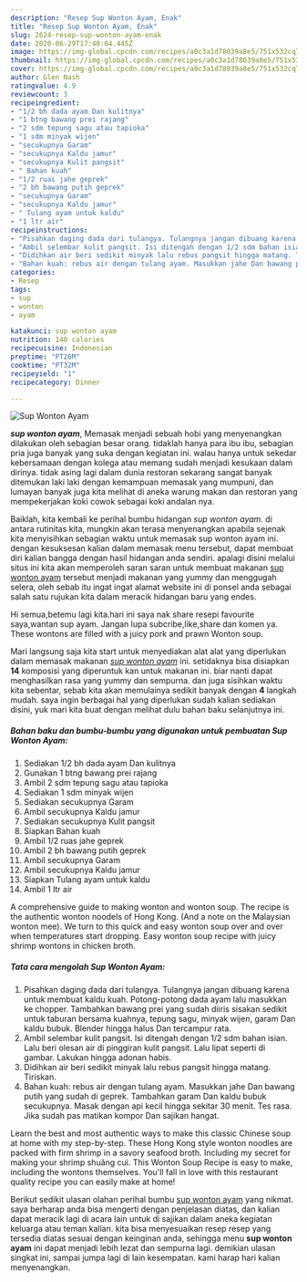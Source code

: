 ```yaml
---
description: "Resep Sup Wonton Ayam, Enak"
title: "Resep Sup Wonton Ayam, Enak"
slug: 2624-resep-sup-wonton-ayam-enak
date: 2020-06-29T17:40:04.445Z
image: https://img-global.cpcdn.com/recipes/a0c3a1d78039a8e5/751x532cq70/sup-wonton-ayam-foto-resep-utama.jpg
thumbnail: https://img-global.cpcdn.com/recipes/a0c3a1d78039a8e5/751x532cq70/sup-wonton-ayam-foto-resep-utama.jpg
cover: https://img-global.cpcdn.com/recipes/a0c3a1d78039a8e5/751x532cq70/sup-wonton-ayam-foto-resep-utama.jpg
author: Glen Nash
ratingvalue: 4.9
reviewcount: 3
recipeingredient:
- "1/2 bh dada ayam Dan kulitnya"
- "1 btng bawang prei rajang"
- "2 sdm tepung sagu atau tapioka"
- "1 sdm minyak wijen"
- "secukupnya Garam"
- "secukupnya Kaldu jamur"
- "secukupnya Kulit pangsit"
- " Bahan kuah"
- "1/2 ruas jahe geprek"
- "2 bh bawang putih geprek"
- "secukupnya Garam"
- "secukupnya Kaldu jamur"
- " Tulang ayam untuk kaldu"
- "1 ltr air"
recipeinstructions:
- "Pisahkan daging dada dari tulangya. Tulangnya jangan dibuang karena untuk membuat kaldu kuah. Potong-potong dada ayam lalu masukkan ke chopper. Tambahkan bawang prei yang sudah diiris sisakan sedikit untuk taburan bersama kuahnya, tepung sagu, minyak wijen, garam Dan kaldu bubuk. Blender hingga halus Dan tercampur rata."
- "Ambil selembar kulit pangsit. Isi ditengah dengan 1/2 sdm bahan isian. Lalu beri olesan air di pinggiran kulit pangsit. Lalu lipat seperti di gambar. Lakukan hingga adonan habis."
- "Didihkan air beri sedikit minyak lalu rebus pangsit hingga matang. Tiriskan."
- "Bahan kuah: rebus air dengan tulang ayam. Masukkan jahe Dan bawang putih yang sudah di geprek. Tambahkan garam Dan kaldu bubuk secukupnya. Masak dengan api kecil hingga sekitar 30 menit. Tes rasa. Jika sudah pas matikan kompor Dan sajikan hangat."
categories:
- Resep
tags:
- sup
- wonton
- ayam

katakunci: sup wonton ayam 
nutrition: 140 calories
recipecuisine: Indonesian
preptime: "PT26M"
cooktime: "PT32M"
recipeyield: "1"
recipecategory: Dinner

---
```



![Sup Wonton Ayam](https://img-global.cpcdn.com/recipes/a0c3a1d78039a8e5/751x532cq70/sup-wonton-ayam-foto-resep-utama.jpg)

<b><i>sup wonton ayam</i></b>, Memasak menjadi sebuah hobi yang menyenangkan dilakukan oleh sebagian besar orang. tidaklah hanya para ibu ibu, sebagian pria juga banyak yang suka dengan kegiatan ini. walau hanya untuk sekedar kebersamaan dengan kolega atau memang sudah menjadi kesukaan dalam dirinya. tidak asing lagi dalam dunia restoran sekarang sangat banyak ditemukan laki laki dengan kemampuan memasak yang mumpuni, dan lumayan banyak juga kita melihat di aneka warung makan dan restoran yang mempekerjakan koki cowok sebagai koki andalan nya.

Baiklah, kita kembali ke perihal bumbu hidangan <i>sup wonton ayam</i>. di antara rutinitas kita, mungkin akan terasa menyenangkan apabila sejenak kita menyisihkan sebagian waktu untuk memasak sup wonton ayam ini. dengan kesuksesan kalian dalam memasak menu tersebut, dapat membuat diri kalian bangga dengan hasil hidangan anda sendiri. apalagi disini melalui situs ini kita akan memperoleh saran saran untuk membuat makanan <u>sup wonton ayam</u> tersebut menjadi makanan yang yummy dan menggugah selera, oleh sebab itu ingat ingat alamat website ini di ponsel anda sebagai salah satu rujukan kita dalam meracik hidangan baru yang endes.

Hi semua,betemu lagi kita.hari ini saya nak share resepi favourite saya,wantan sup ayam. Jangan lupa subcribe,like,share dan komen ya. These wontons are filled with a juicy pork and prawn Wonton soup.


Mari langsung saja kita start untuk menyediakan alat alat yang diperlukan dalam memasak makanan <u><i>sup wonton ayam</i></u> ini. setidaknya bisa disiapkan <b>14</b> komposisi yang diperuntuk kan untuk makanan ini. biar nanti dapat menghasilkan rasa yang yummy dan sempurna. dan juga sisihkan waktu kita sebentar, sebab kita akan memulainya sedikit banyak dengan <b>4</b> langkah mudah. saya ingin berbagai hal yang diperlukan sudah kalian sediakan disini, yuk mari kita buat dengan melihat dulu bahan baku selanjutnya ini.

<!--inarticleads1-->

##### Bahan baku dan bumbu-bumbu yang digunakan untuk pembuatan Sup Wonton Ayam:

1. Sediakan 1/2 bh dada ayam Dan kulitnya
1. Gunakan 1 btng bawang prei rajang
1. Ambil 2 sdm tepung sagu atau tapioka
1. Sediakan 1 sdm minyak wijen
1. Sediakan secukupnya Garam
1. Ambil secukupnya Kaldu jamur
1. Sediakan secukupnya Kulit pangsit
1. Siapkan  Bahan kuah
1. Ambil 1/2 ruas jahe geprek
1. Ambil 2 bh bawang putih geprek
1. Ambil secukupnya Garam
1. Ambil secukupnya Kaldu jamur
1. Siapkan  Tulang ayam untuk kaldu
1. Ambil 1 ltr air


A comprehensive guide to making wonton and wonton soup. The recipe is the authentic wonton noodels of Hong Kong. (And a note on the Malaysian wonton mee). We turn to this quick and easy wonton soup over and over when temperatures start dropping. Easy wonton soup recipe with juicy shrimp wontons in chicken broth. 

<!--inarticleads2-->

##### Tata cara mengolah Sup Wonton Ayam:

1. Pisahkan daging dada dari tulangya. Tulangnya jangan dibuang karena untuk membuat kaldu kuah. Potong-potong dada ayam lalu masukkan ke chopper. Tambahkan bawang prei yang sudah diiris sisakan sedikit untuk taburan bersama kuahnya, tepung sagu, minyak wijen, garam Dan kaldu bubuk. Blender hingga halus Dan tercampur rata.
1. Ambil selembar kulit pangsit. Isi ditengah dengan 1/2 sdm bahan isian. Lalu beri olesan air di pinggiran kulit pangsit. Lalu lipat seperti di gambar. Lakukan hingga adonan habis.
1. Didihkan air beri sedikit minyak lalu rebus pangsit hingga matang. Tiriskan.
1. Bahan kuah: rebus air dengan tulang ayam. Masukkan jahe Dan bawang putih yang sudah di geprek. Tambahkan garam Dan kaldu bubuk secukupnya. Masak dengan api kecil hingga sekitar 30 menit. Tes rasa. Jika sudah pas matikan kompor Dan sajikan hangat.


Learn the best and most authentic ways to make this classic Chinese soup at home with my step-by-step. These Hong Kong style wonton noodles are packed with firm shrimp in a savory seafood broth. Including my secret for making your shrimp shuǎng cuì. This Wonton Soup Recipe is easy to make, including the wontons themselves. You&#39;ll fall in love with this restaurant quality recipe you can easily make at home! 

Berikut sedikit ulasan olahan perihal bumbu <u>sup wonton ayam</u> yang nikmat. saya berharap anda bisa mengerti dengan penjelasan diatas, dan kalian dapat meracik lagi di acara lain untuk di sajikan dalam aneka kegiatan keluarga atau teman kalian. kita bisa menyesuaikan resep resep yang tersedia diatas sesuai dengan keinginan anda, sehingga menu <b>sup wonton ayam</b> ini dapat menjadi lebih lezat dan sempurna lagi. demikian ulasan singkat ini, sampai jumpa lagi di lain kesempatan. kami harap hari kalian menyenangkan.

